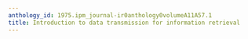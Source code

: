 ```yaml
---
anthology_id: 1975.ipm_journal-ir0anthology0volumeA11A57.1
title: Introduction to data transmission for information retrieval
---
```

